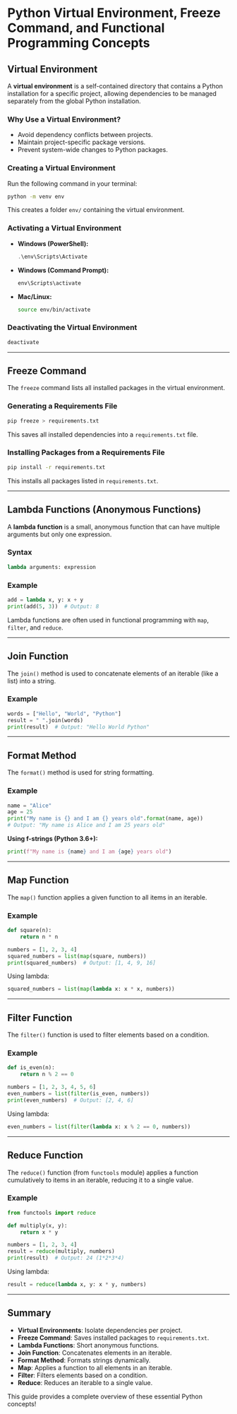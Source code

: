 # Python Virtual Environment, Freeze Command, and Functional Programming Concepts

## Virtual Environment
A **virtual environment** is a self-contained directory that contains a Python installation for a specific project, allowing dependencies to be managed separately from the global Python installation.

### Why Use a Virtual Environment?
- Avoid dependency conflicts between projects.
- Maintain project-specific package versions.
- Prevent system-wide changes to Python packages.

### Creating a Virtual Environment
Run the following command in your terminal:
```bash
python -m venv env
```
This creates a folder `env/` containing the virtual environment.

### Activating a Virtual Environment
- **Windows (PowerShell):**
  ```powershell
  .\env\Scripts\Activate
  ```
- **Windows (Command Prompt):**
  ```cmd
  env\Scripts\activate
  ```
- **Mac/Linux:**
  ```bash
  source env/bin/activate
  ```

### Deactivating the Virtual Environment
```bash
deactivate
```

---

## Freeze Command
The `freeze` command lists all installed packages in the virtual environment.

### Generating a Requirements File
```bash
pip freeze > requirements.txt
```
This saves all installed dependencies into a `requirements.txt` file.

### Installing Packages from a Requirements File
```bash
pip install -r requirements.txt
```
This installs all packages listed in `requirements.txt`.

---

## Lambda Functions (Anonymous Functions)
A **lambda function** is a small, anonymous function that can have multiple arguments but only one expression.

### Syntax
```python
lambda arguments: expression
```

### Example
```python
add = lambda x, y: x + y
print(add(5, 3))  # Output: 8
```
Lambda functions are often used in functional programming with `map`, `filter`, and `reduce`.

---

## Join Function
The `join()` method is used to concatenate elements of an iterable (like a list) into a string.

### Example
```python
words = ["Hello", "World", "Python"]
result = " ".join(words)
print(result)  # Output: "Hello World Python"
```

---

## Format Method
The `format()` method is used for string formatting.

### Example
```python
name = "Alice"
age = 25
print("My name is {} and I am {} years old".format(name, age))
# Output: "My name is Alice and I am 25 years old"
```

**Using f-strings (Python 3.6+):**
```python
print(f"My name is {name} and I am {age} years old")
```

---

## Map Function
The `map()` function applies a given function to all items in an iterable.

### Example
```python
def square(n):
    return n * n

numbers = [1, 2, 3, 4]
squared_numbers = list(map(square, numbers))
print(squared_numbers)  # Output: [1, 4, 9, 16]
```

Using lambda:
```python
squared_numbers = list(map(lambda x: x * x, numbers))
```

---

## Filter Function
The `filter()` function is used to filter elements based on a condition.

### Example
```python
def is_even(n):
    return n % 2 == 0

numbers = [1, 2, 3, 4, 5, 6]
even_numbers = list(filter(is_even, numbers))
print(even_numbers)  # Output: [2, 4, 6]
```

Using lambda:
```python
even_numbers = list(filter(lambda x: x % 2 == 0, numbers))
```

---

## Reduce Function
The `reduce()` function (from `functools` module) applies a function cumulatively to items in an iterable, reducing it to a single value.

### Example
```python
from functools import reduce

def multiply(x, y):
    return x * y

numbers = [1, 2, 3, 4]
result = reduce(multiply, numbers)
print(result)  # Output: 24 (1*2*3*4)
```

Using lambda:
```python
result = reduce(lambda x, y: x * y, numbers)
```

---

## Summary
- **Virtual Environments**: Isolate dependencies per project.
- **Freeze Command**: Saves installed packages to `requirements.txt`.
- **Lambda Functions**: Short anonymous functions.
- **Join Function**: Concatenates elements in an iterable.
- **Format Method**: Formats strings dynamically.
- **Map**: Applies a function to all elements in an iterable.
- **Filter**: Filters elements based on a condition.
- **Reduce**: Reduces an iterable to a single value.

This guide provides a complete overview of these essential Python concepts!


